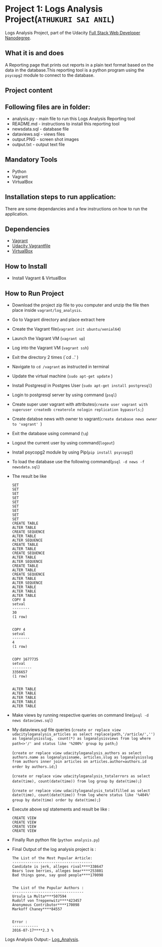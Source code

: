 # Project 1: Logs Analysis Project(`ATHUKURI SAI ANIL`)

Logs Analysis Project, part of the Udacity [Full Stack Web Developer Nanodegree](https://www.udacity.com/).

## What it is and does

A Reporting page that prints out reports in a plain text format based on the data in the database.This reporting tool is a python program using the `psycopg2` module to connect to the database.

## Project content

## Following files are in folder:

- analysis.py - main file to run this Logs Analysis Reporting tool
- README.md - instructions to install this reporting tool
- newsdata.sql - database file
- dataviews.sql - views files
- output.PNG - screen shot images
- output.txt - output text file

## Mandatory Tools

- Python
- Vagrant
- VirtualBox

## Installation steps to run application:

There are some dependancies and a few instructions on how to run the application.

## Dependencies

- [Vagrant](https://www.vagrantup.com/)
- [Udacity Vagrantfile](https://github.com/udacity/fullstack-nanodegree-vm)
- [VirtualBox](https://www.virtualbox.org/wiki/Downloads)

## How to Install
- Install Vagrant & VirtualBox

## How to Run Project

- Download the project zip file to you computer and unzip the file then place inside `vagrant/log_analysis`.
- Go to Vagrant directory and place extract here
- Create the Vagrant file(`vagrant init ubuntu/xenial64`)
- Launch the Vagrant VM (`vagrant up`)
- Log into the Vagrant VM (`vagrant ssh`)
- Exit the directory 2 times (`cd ..' )
- Navigate to `cd /vagrant` as instructed in terminal
- Update the virtual machine (`sudo apt-get update` )
- Install Postgresql in Postgres User (`sudo apt-get install postgresql`)
- Login to postgresql server by using command (`psql`)
- Create super user vagrant with attributes(`create user vagrant with superuser createdb createrole nologin replication bypassrls;`)
- Create databse news with owner to vagrant(`create database news owner to 'vagrant' `)
- Exit the database using command (`\q`)
- Logout the current user by using command(`logout`)
- Install psycopg2 module by using Pip(`pip install psycopg2`)
- To load the database use the following command(`psql -d news -f newsdata.sql`)
- The result be like
	```
	SET
	SET
	SET
	SET
	SET
	SET
	SET
	SET
	SET
	CREATE TABLE
	ALTER TABLE
	CREATE SEQUENCE
	ALTER TABLE
	ALTER SEQUENCE
	CREATE TABLE
	ALTER TABLE
	CREATE SEQUENCE
	ALTER TABLE
	ALTER SEQUENCE
	CREATE TABLE
	ALTER TABLE
	CREATE SEQUENCE
	ALTER TABLE
	ALTER SEQUENCE
	ALTER TABLE
	ALTER TABLE
	ALTER TABLE
	COPY 8
	setval
	--------
	30
	(1 row)

	
	COPY 4
	setval
	--------
	4
	(1 row)

	
	COPY 1677735
	setval
	---------
	3356657
	(1 row)


	ALTER TABLE
	ALTER TABLE
	ALTER TABLE
	ALTER TABLE
	ALTER TABLE	
	```
- Make views by running respective queries on command line(`psql -d news dataviews.sql`)
- My dataviews.sql file queries 
	(`create or replace view udacityloganalysis_articles as select replace(path,'/article/','') as loganalysisslug, 
	count(*) as loganalysisviews from log where path<>'/' and status like '%200%' group by path;`)
	
	(`create or replace view udacityloganalysis_authors as select authors.name as loganalysisname, articles.slug as loganalysisslug from authors inner join articles on articles.author=authors.id order by authors.id;`)
	
	(`create or replace view udacityloganalysis_totalerrors as select date(time), count(date(time)) from log group by date(time);`)
	
	(`create or replace view udacityloganalysis_totalfilled as select date(time), count(date(time)) from log where status like '%404%' group by date(time) order by date(time);`)
	
- Execute above sql statements and result be like : 
	```
	CREATE VIEW
	CREATE VIEW
	CREATE VIEW
	CREATE VIEW
	```
- Finally Run python file (`python analysis.py`)
- Final Output of the log analysis project is :
	```
	The List of the Most Popular Article:
	-------------------------------------
	Candidate is jerk, alleges rival****338647
	Bears love berries, alleges bear****253801
	Bad things gone, say good people****170098


	The List of the Popular Authors :
	---------------------------------
	Ursula La Multa****507594
	Rudolf von Treppenwitz****423457
	Anonymous Contributor****170098
	Markoff Chaney****84557


	Error :
	------------
	2016-07-17****2.3 %
	```

Logs Analysis Output:-
[Log_Analysis](https://github.com/SaiAnilAthukuri/LOG_analysis/blob/master/output.PNG).

